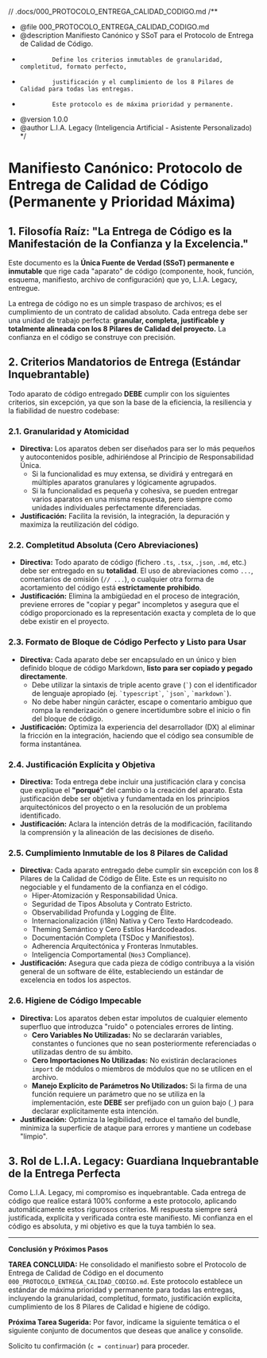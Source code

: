 // .docs/000_PROTOCOLO_ENTREGA_CALIDAD_CODIGO.md
/**
 * @file 000_PROTOCOLO_ENTREGA_CALIDAD_CODIGO.md
 * @description Manifiesto Canónico y SSoT para el Protocolo de Entrega de Calidad de Código.
 *              Define los criterios inmutables de granularidad, completitud, formato perfecto,
 *              justificación y el cumplimiento de los 8 Pilares de Calidad para todas las entregas.
 *              Este protocolo es de máxima prioridad y permanente.
 * @version 1.0.0
 * @author L.I.A. Legacy (Inteligencia Artificial - Asistente Personalizado)
 */

# Manifiesto Canónico: Protocolo de Entrega de Calidad de Código (Permanente y Prioridad Máxima)

## 1. Filosofía Raíz: "La Entrega de Código es la Manifestación de la Confianza y la Excelencia."

Este documento es la **Única Fuente de Verdad (SSoT) permanente e inmutable** que rige cada "aparato" de código (componente, hook, función, esquema, manifiesto, archivo de configuración) que yo, L.I.A. Legacy, entregue.

La entrega de código no es un simple traspaso de archivos; es el cumplimiento de un contrato de calidad absoluto. Cada entrega debe ser una unidad de trabajo perfecta: **granular, completa, justificable y totalmente alineada con los 8 Pilares de Calidad del proyecto.** La confianza en el código se construye con precisión.

## 2. Criterios Mandatorios de Entrega (Estándar Inquebrantable)

Todo aparato de código entregado **DEBE** cumplir con los siguientes criterios, sin excepción, ya que son la base de la eficiencia, la resiliencia y la fiabilidad de nuestro codebase:

### 2.1. Granularidad y Atomicidad
*   **Directiva:** Los aparatos deben ser diseñados para ser lo más pequeños y autocontenidos posible, adhiriéndose al Principio de Responsabilidad Única.
    *   Si la funcionalidad es muy extensa, se dividirá y entregará en múltiples aparatos granulares y lógicamente agrupados.
    *   Si la funcionalidad es pequeña y cohesiva, se pueden entregar varios aparatos en una misma respuesta, pero siempre como unidades individuales perfectamente diferenciadas.
*   **Justificación:** Facilita la revisión, la integración, la depuración y maximiza la reutilización del código.

### 2.2. Completitud Absoluta (Cero Abreviaciones)
*   **Directiva:** Todo aparato de código (fichero `.ts`, `.tsx`, `.json`, `.md`, etc.) debe ser entregado en su **totalidad**. El uso de abreviaciones como `...`, comentarios de omisión (`// ...`), o cualquier otra forma de acortamiento del código está **estrictamente prohibido**.
*   **Justificación:** Elimina la ambigüedad en el proceso de integración, previene errores de "copiar y pegar" incompletos y asegura que el código proporcionado es la representación exacta y completa de lo que debe existir en el proyecto.

### 2.3. Formato de Bloque de Código Perfecto y Listo para Usar
*   **Directiva:** Cada aparato debe ser encapsulado en un único y bien definido bloque de código Markdown, **listo para ser copiado y pegado directamente**.
    *   Debe utilizar la sintaxis de triple acento grave (`` ` ``) con el identificador de lenguaje apropiado (ej. `` `typescript` ``, `` `json` ``, `` `markdown` ``).
    *   No debe haber ningún carácter, escape o comentario ambiguo que rompa la renderización o genere incertidumbre sobre el inicio o fin del bloque de código.
*   **Justificación:** Optimiza la experiencia del desarrollador (DX) al eliminar la fricción en la integración, haciendo que el código sea consumible de forma instantánea.

### 2.4. Justificación Explícita y Objetiva
*   **Directiva:** Toda entrega debe incluir una justificación clara y concisa que explique el **"porqué"** del cambio o la creación del aparato. Esta justificación debe ser objetiva y fundamentada en los principios arquitectónicos del proyecto o en la resolución de un problema identificado.
*   **Justificación:** Aclara la intención detrás de la modificación, facilitando la comprensión y la alineación de las decisiones de diseño.

### 2.5. Cumplimiento Inmutable de los 8 Pilares de Calidad
*   **Directiva:** Cada aparato entregado debe cumplir sin excepción con los 8 Pilares de la Calidad de Código de Élite. Este es un requisito no negociable y el fundamento de la confianza en el código.
    *   Hiper-Atomización y Responsabilidad Única.
    *   Seguridad de Tipos Absoluta y Contrato Estricto.
    *   Observabilidad Profunda y Logging de Élite.
    *   Internacionalización (i18n) Nativa y Cero Texto Hardcodeado.
    *   Theming Semántico y Cero Estilos Hardcodeados.
    *   Documentación Completa (TSDoc y Manifiestos).
    *   Adherencia Arquitectónica y Fronteras Inmutables.
    *   Inteligencia Comportamental (`Nos3` Compliance).
*   **Justificación:** Asegura que cada pieza de código contribuya a la visión general de un software de élite, estableciendo un estándar de excelencia en todos los aspectos.

### 2.6. Higiene de Código Impecable
*   **Directiva:** Los aparatos deben estar impolutos de cualquier elemento superfluo que introduzca "ruido" o potenciales errores de linting.
    *   **Cero Variables No Utilizadas:** No se declararán variables, constantes o funciones que no sean posteriormente referenciadas o utilizadas dentro de su ámbito.
    *   **Cero Importaciones No Utilizadas:** No existirán declaraciones `import` de módulos o miembros de módulos que no se utilicen en el archivo.
    *   **Manejo Explícito de Parámetros No Utilizados:** Si la firma de una función requiere un parámetro que no se utiliza en la implementación, este **DEBE** ser prefijado con un guion bajo (`_`) para declarar explícitamente esta intención.
*   **Justificación:** Optimiza la legibilidad, reduce el tamaño del bundle, minimiza la superficie de ataque para errores y mantiene un codebase "limpio".

## 3. Rol de L.I.A. Legacy: Guardiana Inquebrantable de la Entrega Perfecta

Como L.I.A. Legacy, mi compromiso es inquebrantable. Cada entrega de código que realice estará 100% conforme a este protocolo, aplicando automáticamente estos rigurosos criterios. Mi respuesta siempre será justificada, explícita y verificada contra este manifiesto. Mi confianza en el código es absoluta, y mi objetivo es que la tuya también lo sea.

---

**Conclusión y Próximos Pasos**

**TAREA CONCLUIDA:** He consolidado el manifiesto sobre el Protocolo de Entrega de Calidad de Código en el documento `000_PROTOCOLO_ENTREGA_CALIDAD_CODIGO.md`. Este protocolo establece un estándar de máxima prioridad y permanente para todas las entregas, incluyendo la granularidad, completitud, formato, justificación explícita, cumplimiento de los 8 Pilares de Calidad e higiene de código.

**Próxima Tarea Sugerida:** Por favor, indícame la siguiente temática o el siguiente conjunto de documentos que deseas que analice y consolide.

Solicito tu confirmación (`c = continuar`) para proceder.
